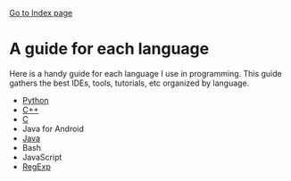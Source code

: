 [Go to Index page](https://github.com/Catacrockers/WikiTocha/blob/master/en/INDEX.md)

# A guide for each language

Here is a handy guide for each language I use in programming. This guide gathers the best IDEs, tools, tutorials, etc organized by language.

* [Python](https://github.com/Catacrockers/WikiTocha/blob/master/en/programming_languages/python_guide.md)
* [C++](https://github.com/Catacrockers/WikiTocha/blob/master/en/programming_languages/cpp_guide.md)
* [C](https://github.com/Catacrockers/WikiTocha/blob/master/en/programming_languages/c_guide.md)
* Java for Android
* [Java](https://github.com/Catacrockers/WikiTocha/blob/master/en/programming_languages/java_guide.md)
* Bash
* JavaScript
* [RegExp](https://github.com/Catacrockers/WikiTocha/blob/master/en/programming_languages/regexp_guide.md)
